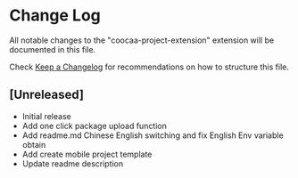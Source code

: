 # Change Log

All notable changes to the "coocaa-project-extension" extension will be documented in this file.

Check [Keep a Changelog](http://keepachangelog.com/) for recommendations on how to structure this file.

## [Unreleased]

- Initial release
- Add one click package upload function
- Add readme.md Chinese English switching and fix English Env variable obtain
- Add create mobile project template
- Update readme description

